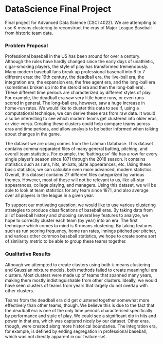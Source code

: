 # DataScience Final Project
Final project for Advanced Data Science (CSCI 4022). We are attempting to use K-means clustering to reconstruct the eras of Major League Baseball from historic team data.

### Problem Proposal
  Professional baseball in the US has been around for over a century. Although the rules have hardly changed since the early days of unathletic, cigar-smoking players, the style of play has transformed tremendously. Many modern baseball fans break up professional baseball into 6 to 7 different eras: the 19th century, the deadball era, the live-ball era, the integration era, the expansion era, the free agent era, and the long-ball era (sometimes broken up into the steroid era and then the long-ball era). These different time periods are characterized by different styles of play. For example, the deadball era saw very little home runs, or even runs scored in general. The long-ball era, however, saw a huge increase in home-run rates. We would like to cluster this data to see if, using a computational technique, we can derive these eras from raw data. It would also be interesting to see which modern teams get clustered into older eras, or vice-versa. Creating these clusters could help compare teams across eras and time periods, and allow analysis to be better informed when talking about changes in the game.

  The dataset we are using comes from the Lahman Database. This dataset contains comma-separated files of many general batting, pitching, and overall team statistics. For example, the ‘batting.csv’ file has a row for every single player’s season since 1871 through the 2018 season. It contains statistics such as runs, hits, at-bats, plate appearances, etc. Using these basic statistics, we can calculate even more advanced, modern statistics. Overall, this dataset contains 27 different files categorized by various themes. However, most of these will not be relevant to us, like all-star appearances, college playing, and managers. Using this dataset, we will be able to look at team statistics for any team since 1871, and also average over all players in the league in a given year.
  
  To support our motivating question, we would like to use various clustering strategies to produce classifications of baseball eras. By taking data from all of baseball history and choosing several key features to analyze, we hope to correctly cluster each team (by year) into an era. The first technique which comes to mind is K-means clustering. By taking features such as run scoring frequency, home run rates, innings pitched per pitcher, and various other common baseball statistics, we hope to create some sort of similarity metric to be able to group these teams together.
  
### Qualitative Results  
  Although we attempted to create clusters using both k-means clustering and Gaussian mixture models, both methods failed to create meaningful era clusters. Most clusters were made up of teams that spanned many years, making them mostly indistinguishable from other clusters. Ideally, we would have seen clusters of teams from years that largely do not overlap with other clusters.  
  
  Teams from the deadball era did get clustered together somewhat more effectively than other teams, though. We believe this is due to the fact that the deadball era is one of the only time periods characterised specifically by performance and style of play. We could see a significant dip in hits and power in that era, which was captured nicely by our dataset. Other eras, though, were created along more historical boundaries. The integration era, for example, is defined by ending segregation in professional baseball, which was not directly apparent in our feature-set. 
